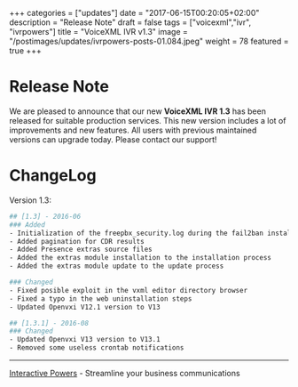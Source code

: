 +++
categories = ["updates"]
date = "2017-06-15T00:20:05+02:00"
description = "Release Note"
draft = false
tags = ["voicexml","ivr", "ivrpowers"]
title = "VoiceXML IVR v1.3"
image = "/postimages/updates/ivrpowers-posts-01.084.jpeg"
weight = 78
featured = true
+++

# Release Note

We are pleased to announce that our new **VoiceXML IVR 1.3** has been released for suitable production services. This new version includes a lot of improvements and new features. All users with previous maintained versions can upgrade today. Please contact our support!

# ChangeLog

Version 1.3:

```bash
## [1.3] - 2016-06
### Added
- Initialization of the freepbx_security.log during the fail2ban installation if not exists
- Added pagination for CDR results
- Added Presence extras source files
- Added the extras module installation to the installation process
- Added the extras module update to the update process

### Changed
- Fixed posible exploit in the vxml editor directory browser
- Fixed a typo in the web uninstallation steps
- Updated Openvxi V12.1 version to V13

## [1.3.1] - 2016-08
### Changed
- Updated Openvxi V13 version to V13.1
- Removed some useless crontab notifications
```

---
[Interactive Powers](http://www.ivrpowers.com/) - Streamline your business communications
